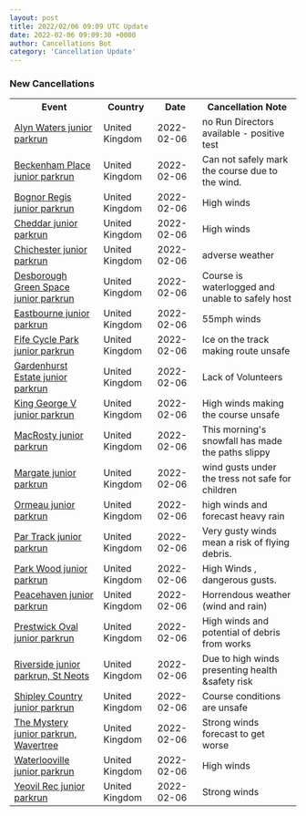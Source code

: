 ```yaml
---
layout: post
title: 2022/02/06 09:09 UTC Update
date: 2022-02-06 09:09:30 +0000
author: Cancellations Bot
category: 'Cancellation Update'
---
```


<h3>New Cancellations</h3>
<div class='hscrollable'>
<table style='width: 100%'>
    <tr>
        <th>Event</th>
        <th>Country</th>
        <th>Date</th>
        <th>Cancellation Note</th>
    </tr>
    <tr>
        <td><a href="https://www.parkrun.org.uk/alynwaters-juniors">Alyn Waters junior parkrun</a></td>
        <td>United Kingdom</td>
        <td>2022-02-06</td>
        <td>no Run Directors available - positive test</td>
    </tr>
    <tr>
        <td><a href="https://www.parkrun.org.uk/beckenhamplace-juniors">Beckenham Place junior parkrun</a></td>
        <td>United Kingdom</td>
        <td>2022-02-06</td>
        <td>Can not safely mark the course due to the wind.</td>
    </tr>
    <tr>
        <td><a href="https://www.parkrun.org.uk/bognorregis-juniors">Bognor Regis junior parkrun</a></td>
        <td>United Kingdom</td>
        <td>2022-02-06</td>
        <td>High winds</td>
    </tr>
    <tr>
        <td><a href="https://www.parkrun.org.uk/cheddar-juniors">Cheddar junior parkrun</a></td>
        <td>United Kingdom</td>
        <td>2022-02-06</td>
        <td>High winds</td>
    </tr>
    <tr>
        <td><a href="https://www.parkrun.org.uk/chichester-juniors">Chichester junior parkrun</a></td>
        <td>United Kingdom</td>
        <td>2022-02-06</td>
        <td>adverse weather</td>
    </tr>
    <tr>
        <td><a href="https://www.parkrun.org.uk/desboroughgreenspace-juniors">Desborough Green Space junior parkrun</a></td>
        <td>United Kingdom</td>
        <td>2022-02-06</td>
        <td>Course is waterlogged and unable to safely host</td>
    </tr>
    <tr>
        <td><a href="https://www.parkrun.org.uk/eastbourne-juniors">Eastbourne junior parkrun</a></td>
        <td>United Kingdom</td>
        <td>2022-02-06</td>
        <td>55mph winds</td>
    </tr>
    <tr>
        <td><a href="https://www.parkrun.org.uk/fifecyclepark-juniors">Fife Cycle Park junior parkrun</a></td>
        <td>United Kingdom</td>
        <td>2022-02-06</td>
        <td>Ice on the track making route unsafe</td>
    </tr>
    <tr>
        <td><a href="https://www.parkrun.org.uk/gardenhurstestate-juniors">Gardenhurst Estate junior parkrun</a></td>
        <td>United Kingdom</td>
        <td>2022-02-06</td>
        <td>Lack of Volunteers</td>
    </tr>
    <tr>
        <td><a href="https://www.parkrun.org.uk/kinggeorgev-juniors">King George V junior parkrun</a></td>
        <td>United Kingdom</td>
        <td>2022-02-06</td>
        <td>High winds making the course unsafe</td>
    </tr>
    <tr>
        <td><a href="https://www.parkrun.org.uk/macrosty-juniors">MacRosty junior parkrun</a></td>
        <td>United Kingdom</td>
        <td>2022-02-06</td>
        <td>This morning's snowfall has made the paths slippy</td>
    </tr>
    <tr>
        <td><a href="https://www.parkrun.org.uk/margate-juniors">Margate junior parkrun</a></td>
        <td>United Kingdom</td>
        <td>2022-02-06</td>
        <td>wind gusts under the tress not safe for children</td>
    </tr>
    <tr>
        <td><a href="https://www.parkrun.org.uk/ormeau-juniors">Ormeau junior parkrun</a></td>
        <td>United Kingdom</td>
        <td>2022-02-06</td>
        <td>high winds and forecast heavy rain</td>
    </tr>
    <tr>
        <td><a href="https://www.parkrun.org.uk/partrack-juniors">Par Track junior parkrun</a></td>
        <td>United Kingdom</td>
        <td>2022-02-06</td>
        <td>Very gusty winds mean a risk of flying debris.</td>
    </tr>
    <tr>
        <td><a href="https://www.parkrun.org.uk/parkwood-juniors">Park Wood junior parkrun</a></td>
        <td>United Kingdom</td>
        <td>2022-02-06</td>
        <td>High Winds , dangerous gusts.</td>
    </tr>
    <tr>
        <td><a href="https://www.parkrun.org.uk/peacehaven-juniors">Peacehaven junior parkrun</a></td>
        <td>United Kingdom</td>
        <td>2022-02-06</td>
        <td>Horrendous weather (wind and rain)</td>
    </tr>
    <tr>
        <td><a href="https://www.parkrun.org.uk/prestwickoval-juniors">Prestwick Oval junior parkrun</a></td>
        <td>United Kingdom</td>
        <td>2022-02-06</td>
        <td>High winds and potential of debris from works</td>
    </tr>
    <tr>
        <td><a href="https://www.parkrun.org.uk/riversidestneots-juniors">Riverside junior parkrun, St Neots</a></td>
        <td>United Kingdom</td>
        <td>2022-02-06</td>
        <td>Due to high winds presenting health &safety risk</td>
    </tr>
    <tr>
        <td><a href="https://www.parkrun.org.uk/shipleycountry-juniors">Shipley Country junior parkrun</a></td>
        <td>United Kingdom</td>
        <td>2022-02-06</td>
        <td>Course conditions are unsafe</td>
    </tr>
    <tr>
        <td><a href="https://www.parkrun.org.uk/themystery-juniors">The Mystery junior parkrun, Wavertree</a></td>
        <td>United Kingdom</td>
        <td>2022-02-06</td>
        <td>Strong winds forecast to get worse</td>
    </tr>
    <tr>
        <td><a href="https://www.parkrun.org.uk/waterlooville-juniors">Waterlooville junior parkrun</a></td>
        <td>United Kingdom</td>
        <td>2022-02-06</td>
        <td>High winds</td>
    </tr>
    <tr>
        <td><a href="https://www.parkrun.org.uk/yeovilrec-juniors">Yeovil Rec junior parkrun</a></td>
        <td>United Kingdom</td>
        <td>2022-02-06</td>
        <td>Strong winds</td>
    </tr>
</table>
</div>
